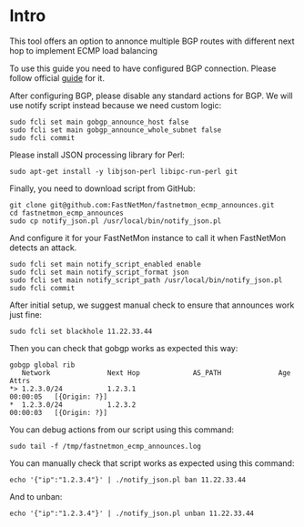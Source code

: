 # Intro
This tool offers an option to annonce multiple BGP routes with different next hop to implement ECMP load balancing

To use this guide you need to have configured BGP connection. Please follow official [guide](https://fastnetmon.com/docs-fnm-advanced/fastnetmon-bgp-unicast-configuration/) for it.

After configuring BGP, please disable any standard actions for BGP. We will use notify script instead because we need custom logic:

```
sudo fcli set main gobgp_announce_host false
sudo fcli set main gobgp_announce_whole_subnet false
sudo fcli commit
```


Please install JSON processing library for Perl:
```
sudo apt-get install -y libjson-perl libipc-run-perl git 
```

Finally, you need to download script from GitHub:
```
git clone git@github.com:FastNetMon/fastnetmon_ecmp_announces.git
cd fastnetmon_ecmp_announces
sudo cp notify_json.pl /usr/local/bin/notify_json.pl
```

And configure it for your FastNetMon instance to call it when FastNetMon detects an attack.
```
sudo fcli set main notify_script_enabled enable
sudo fcli set main notify_script_format json
sudo fcli set main notify_script_path /usr/local/bin/notify_json.pl
sudo fcli commit
```

After initial setup, we suggest manual check to ensure that announces work just fine:
```
sudo fcli set blackhole 11.22.33.44
```


Then you can check that gobgp works as expected this way:
```
gobgp global rib 
   Network              Next Hop             AS_PATH              Age        Attrs
*> 1.2.3.0/24           1.2.3.1                                   00:00:05   [{Origin: ?}]
*  1.2.3.0/24           1.2.3.2                                   00:00:03   [{Origin: ?}]
```

You can debug actions from our script using this command:
```
sudo tail -f /tmp/fastnetmon_ecmp_announces.log
```

You can manually check that script works as expected using this command:
```
echo '{"ip":"1.2.3.4"}' | ./notify_json.pl ban 11.22.33.44
```

And to unban:
```
echo '{"ip":"1.2.3.4"}' | ./notify_json.pl unban 11.22.33.44
```
